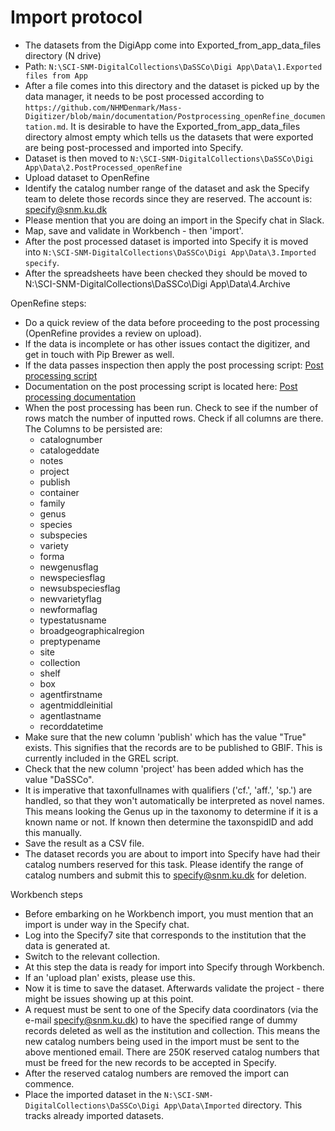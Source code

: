 # Import protocol

- The datasets from the DigiApp come into Exported_from_app_data_files directory (N drive)
- Path: `N:\SCI-SNM-DigitalCollections\DaSSCo\Digi App\Data\1.Exported files from App`
- After a file comes into this directory and the dataset is picked up by the data manager, it needs to be post processed according to `https://github.com/NHMDenmark/Mass-Digitizer/blob/main/documentation/Postprocessing_openRefine_documentation.md`. It is desirable to have the Exported_from_app_data_files directory almost empty which tells us the datasets that were exported are being post-processed and imported into Specify.
- Dataset is then moved to `N:\SCI-SNM-DigitalCollections\DaSSCo\Digi App\Data\2.PostProcessed_openRefine`
- Upload dataset to OpenRefine
- Identify the catalog number range of the dataset and ask the Specify team to delete those records since they are reserved. The account is: specify@snm.ku.dk
- Please mention that you are doing an import in the Specify chat in Slack.
- Map, save and validate in Workbench - then 'import'.  
- After the post processed dataset is imported into Specify it is moved into `N:\SCI-SNM-DigitalCollections\DaSSCo\Digi App\Data\3.Imported specify`.
- After the spreadsheets have been checked they should be moved to N:\SCI-SNM-DigitalCollections\DaSSCo\Digi App\Data\4.Archive
   
OpenRefine steps: 
- Do a quick review of the data before proceeding to the post processing (OpenRefine provides a review on upload). 
- If the data is incomplete or has other issues contact the digitizer, and get in touch with Pip Brewer as well.
- If the data passes inspection then apply the post processing script: [Post processing script](https://github.com/NHMDenmark/Mass-Digitizer/blob/main/OpenRefine/post_processing.json)
- Documentation on the post processing script is located here: [Post processing documentation](https://github.com/NHMDenmark/Mass-Digitizer/blob/main/documentation/Postprocessing_openRefine_documentation.md)
- When the post processing has been run. Check to see if the number of rows match the number of inputted rows. Check if all columns are there. The Columns to be persisted are:
  - catalognumber
  - catalogeddate
  - notes
  - project
  - publish
  - container
  - family
  - genus
  - species
  - subspecies
  - variety
  - forma
  - newgenusflag
  - newspeciesflag
  - newsubspeciesflag
  - newvarietyflag
  - newformaflag
  - typestatusname
  - broadgeographicalregion
  - preptypename
  - site
  - collection
  - shelf
  - box
  - agentfirstname
  - agentmiddleinitial
  - agentlastname
  - recorddatetime  
- Make sure that the new column 'publish' which has the value "True" exists. This signifies that the records are to be published to GBIF. This is currently included in the GREL script.
- Check that the new column 'project' has been added which has the value "DaSSCo".
- It is imperative that taxonfullnames with qualifiers ('cf.', 'aff.', 'sp.') are handled, so that they won't automatically be interpreted as novel names. This means looking the Genus up in the taxonomy to determine if it is a known name or not. If known then determine the taxonspidID and add this manually.
- Save the result as a CSV file.
- The dataset records you are about to import into Specify have had their catalog numbers reserved for this task. Please identify the range of catalog numbers and submit this to specify@snm.ku.dk for deletion.

Workbench steps
- Before embarking on he Workbench import, you must mention that an import is under way in the Specify chat.
- Log into the Specify7 site that corresponds to the institution that the data is generated at. 
- Switch to the relevant collection. 
- At this step the data is ready for import into Specify through Workbench.
- If an 'upload plan' exists, please use this.
- Now it is time to save the dataset. Afterwards validate the project - there might be issues showing up at this point.  
- A request must be sent to one of the Specify data coordinators (via the e-mail specify@snm.ku.dk) to have the specified range of dummy records deleted as well as the institution and collection. This means the new catalog numbers being used in the import must be sent to the above mentioned email. There are 250K reserved catalog numbers that must be freed for the new records to be accepted in Specify.
- After the reserved catalog numbers are removed the import can commence.
- Place the imported dataset in the `N:\SCI-SNM-DigitalCollections\DaSSCo\Digi App\Data\Imported` directory. This tracks already imported datasets.




